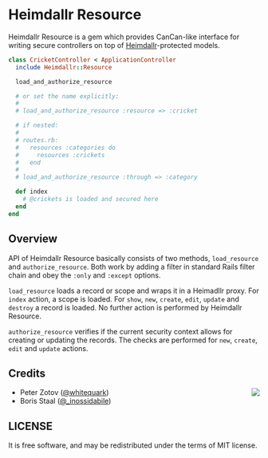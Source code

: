 Heimdallr Resource
==================

Heimdallr Resource is a gem which provides CanCan-like interface for writing secure
controllers on top of [Heimdallr](http://github.com/roundlake/heimdallr)-protected
models.

``` ruby
class CricketController < ApplicationController
  include Heimdallr::Resource

  load_and_authorize_resource

  # or set the name explicitly:
  #
  # load_and_authorize_resource :resource => :cricket

  # if nested:
  #
  # routes.rb:
  #   resources :categories do
  #     resources :crickets
  #   end
  #
  # load_and_authorize_resource :through => :category

  def index
    # @crickets is loaded and secured here
  end
end
```

Overview
--------

API of Heimdallr Resource basically consists of two methods, `load_resource` and `authorize_resource`.
Both work by adding a filter in standard Rails filter chain and obey the `:only` and `:except` options.

`load_resource` loads a record or scope and wraps it in a Heimadllr proxy. For `index` action, a scope is
loaded. For `show`, `new`, `create`, `edit`, `update` and `destroy` a record is loaded. No further action
is performed by Heimdallr Resource.

`authorize_resource` verifies if the current security context allows for creating or updating the records.
The checks are performed for `new`, `create`, `edit` and `update` actions.

Credits
-------

<img src="http://roundlake.ru/assets/logo.png" align="right" />

* Peter Zotov ([@whitequark](http://twitter.com/#!/whitequark))
* Boris Staal ([@_inossidabile](http://twitter.com/#!/_inossidabile))

LICENSE
-------

It is free software, and may be redistributed under the terms of MIT license.
